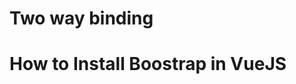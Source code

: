 # Two way binding
<!--
1. Make use of v-model on your input element. And assign it to your property you defined on the data()
-->
# How to Install Boostrap in VueJS 
<!--
1. npm install bootstrap@5.3.0-alpha1
2. src > main.js: import your bootstrap in here
import 'bootstrap/dist/css/bootstrap.min.css';
import 'bootstrap';
-->